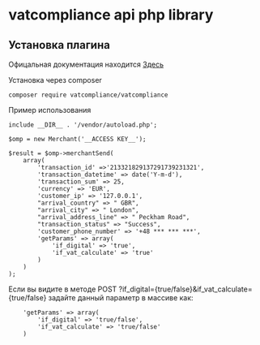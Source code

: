 # vatcompliance api php library

## Установка плагина

Офицальная документация находится [Здесь](https://developers.vatcompliance.co/omp-tax-rate-api/)

Установка через composer
```
composer require vatcompliance/vatcompliance
```

Пример использования
```
include __DIR__ . '/vendor/autoload.php';

$omp = new Merchant('__ACCESS KEY__');

$result = $omp->merchantSend(
	array(
		'transaction_id' =>'213321829137291739231321',
		'transaction_datetime' => date('Y-m-d'),
		'transaction_sum' => 25,
		'currency' => 'EUR',
		'customer_ip' => '127.0.0.1',
		"arrival_country" => " GBR",
		"arrival_city" => " London",
		"arrival_address_line" => " Peckham Road",
		"transaction_status" => "Success",
		'customer_phone_number' => '+48 *** *** ***',
		'getParams' => array(
			'if_digital' => 'true',
			'if_vat_calculate' => 'true'
		)
	)
);
```

Если вы видите в методе POST ?if_digital={true/false}&if_vat_calculate={true/false} задайте данный параметр в массиве как:
```
	'getParams' => array(
		'if_digital' => 'true/false',
		'if_vat_calculate' => 'true/false'
	)
```
